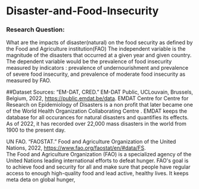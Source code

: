 # Disaster-and-Food-Insecurity 
###  Research Question: 
What are the impacts of disaster(natural) on the food security as defined by the Food and Agriculture institution(FAO)
The independent variable is the magnitude of the disasters that occurred at a given year and given country. The dependent variable would be the prevalence of food insecurity measured by indicators : prevalence of undernourishment and prevalence of severe food insecurity, and prevalence of moderate food insecurity as measured by FAO. 

##Dataset Sources: 
“EM-DAT, CRED.” EM-DAT Public, UCLouvain, Brussels, Belgium, 2022, https://public.emdat.be/data.
EMDAT Centre for Centre for Research on Epidemiology of Disasters is a non profit that later became one of the World Health Organization Collaborating Centre . EMDAT keeps the database for all occurances for natural disasters and quantifies its effects. As of 2022, it has recorded over 22,000 mass disasters in the world from 1900 to the present day. 

UN FAO. “FAOSTAT.” Food and Agriculture Organization of the United Nations, 2022, https://www.fao.org/faostat/en/#data/FS.  
The Food and Agriculture Organization (FAO) is a specialized agency of the United Nations leading international efforts to defeat hunger. FAO's goal is to achieve food and security for all and make sure that people have regular access to enough high-quality food and lead active, healthy lives. It keeps meta deta on global hunger, 

## 
  
